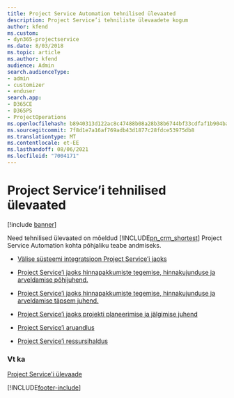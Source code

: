 ```yaml
---
title: Project Service Automation tehnilised ülevaated
description: Project Service’i tehniliste ülevaadete kogum
author: kfend
ms.custom:
- dyn365-projectservice
ms.date: 8/03/2018
ms.topic: article
ms.author: kfend
audience: Admin
search.audienceType:
- admin
- customizer
- enduser
search.app:
- D365CE
- D365PS
- ProjectOperations
ms.openlocfilehash: b8940313d122ac8c47488b08a28b38b6744bf33cdfaf1b904ba184bd9956c369
ms.sourcegitcommit: 7f8d1e7a16af769adb43d1877c28fdce53975db8
ms.translationtype: MT
ms.contentlocale: et-EE
ms.lasthandoff: 08/06/2021
ms.locfileid: "7004171"
---
```

# <a name="white-papers-for-project-service"></a>Project Service’i tehnilised ülevaated

[!include [banner](../includes/psa-now-project-operations.md)]

Need tehnilised ülevaated on mõeldud [!INCLUDE[pn_crm_shortest](../includes/pn-crm-shortest.md)] Project Service Automation kohta põhjaliku teabe andmiseks.

-   [Välise süsteemi integratsioon Project Service’i jaoks](https://go.microsoft.com/fwlink/?LinkId=825445)

-   [Project Service’i jaoks hinnapakkumiste tegemise, hinnakujunduse ja arveldamise põhijuhend.](https://go.microsoft.com/fwlink/?LinkId=825241)

-   [Project Service’i jaoks hinnapakkumiste tegemise, hinnakujunduse ja arveldamise täpsem juhend.](https://go.microsoft.com/fwlink/?LinkId=825242)

-   [Project Service’i jaoks projekti planeerimise ja jälgimise juhend](https://go.microsoft.com/fwlink/?LinkId=825243)

-   [Project Service’i aruandlus](https://go.microsoft.com/fwlink/?LinkId=825446)

-   [Project Service’i ressursihaldus](https://go.microsoft.com/fwlink/?LinkId=825244)

### <a name="see-also"></a>Vt ka
 [Project Service'i ülevaade](../psa/overview.md)


[!INCLUDE[footer-include](../includes/footer-banner.md)]